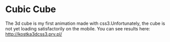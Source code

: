 # Cubic Cube
The 3d cube is my first animation made with css3.Unfortunately, the cube is not yet loading satisfactorily on the mobile.
You can see results here: http://kostka3dcss3.prv.pl/
